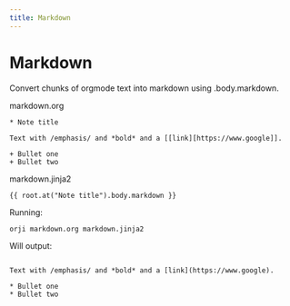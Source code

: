 ```yaml
---
title: Markdown
---
```

# Markdown


Convert chunks of orgmode text into markdown using .body.markdown.





markdown.org
```
* Note title

Text with /emphasis/ and *bold* and a [[link][https://www.google]].

+ Bullet one
+ Bullet two

```


markdown.jinja2
```
{{ root.at("Note title").body.markdown }}

```




Running:
```
orji markdown.org markdown.jinja2
```

Will output:
```

Text with /emphasis/ and *bold* and a [link](https://www.google).

* Bullet one
* Bullet two

```
